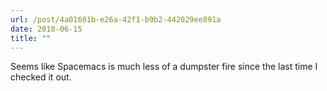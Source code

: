 ```yaml
---
url: /post/4a01601b-e26a-42f1-b9b2-442029ee891a
date: 2018-06-15
title: ""
---
```


Seems like Spacemacs is much less of a dumpster fire since the last time I checked it out. 
